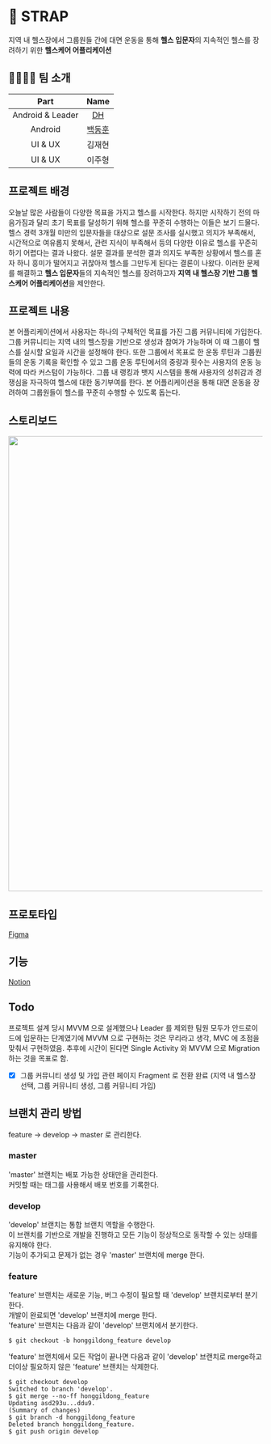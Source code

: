 
# 💪 STRAP 

지역 내 헬스장에서 그룹원들 간에 대면 운동을 통해 **헬스 입문자**의 지속적인 헬스를 장려하기 위한 **헬스케어 어플리케이션**

## 👩‍👩‍👧‍👦 팀 소개

|Part|Name|
|:-:|:-:|
|Android & Leader|[DH](https://github.com/k906506)|
|Android|[백동훈](https://github.com/raceStarter)|
|UI & UX|김재현|
|UI & UX|이주형|

## 프로젝트 배경

오늘날 많은 사람들이 다양한 목표을 가지고 헬스를 시작한다. 하지만 시작하기 전의 마음가짐과 달리 초기 목표를 달성하기 위해 헬스를 꾸준히 수행하는 이들은 보기 드물다. 헬스 경력 3개월 미만의 입문자들을 대상으로 설문 조사를 실시했고 의지가 부족해서, 시간적으로 여유롭지 못해서, 관련 지식이 부족해서 등의 다양한 이유로 헬스를 꾸준히 하기 어렵다는 결과 나왔다. 설문 결과를 분석한 결과 의지도 부족한 상황에서 헬스를 혼자 하니 흥미가 떨어지고 귀찮아져 헬스를 그만두게 된다는 결론이 나왔다. 이러한 문제를 해결하고 **헬스 입문자**들의 지속적인 헬스를 장려하고자 **지역 내 헬스장 기반 그룹 헬스케어 어플리케이션**을 제안한다.

## 프로젝트 내용

본 어플리케이션에서 사용자는 하나의 구체적인 목표를 가진 그룹 커뮤니티에 가입한다. 그룹 커뮤니티는 지역 내의 헬스장을 기반으로 생성과 참여가 가능하며 이 때 그룹이 헬스를 실시할 요일과 시간을 설정해야 한다. 또한 그룹에서 목표로 한 운동 루틴과 그룹원들의 운동 기록을 확인할 수 있고 그룹 운동 루틴에서의 중량과 횟수는 사용자의 운동 능력에 따라 커스텀이 가능하다. 그룹 내 랭킹과 뱃지 시스템을 통해 사용자의 성취감과 경쟁심을 자극하여 헬스에 대한 동기부여를 한다. 본 어플리케이션을 통해 대면 운동을 장려하여 그룹원들이 헬스를 꾸준히 수행할 수 있도록 돕는다.

## 스토리보드


<div align="center">
<image src="https://cdn.discordapp.com/attachments/951723769087541271/960187176178565140/2e0faf9d2a30d706.jpeg" height="900" width="800"/>
</div>

## 프로토타입

[Figma](https://www.figma.com/file/b9UqOfKz3meDP9q1bB0YON/Untitled?node-id=0%3A1)

## 기능

[Notion](https://even-hardboard-7c6.notion.site/bf402c20ef1d40ac9d140640db39ecbe?v=69e09ed806fe49689ee1ea46f7d0a943)

## Todo

프로젝트 설계 당시 MVVM 으로 설계했으나 Leader 를 제외한 팀원 모두가 안드로이드에 입문하는 단계였기에 MVVM 으로 구현하는 것은 무리라고 생각, MVC 에 초점을 맞춰서 구현하였음. 추후에 시간이 된다면 Single Activity 와 MVVM 으로 Migration 하는 것을 목표로 함.

 - [x] 그룹 커뮤니티 생성 및 가입 관련 페이지 Fragment 로 전환 완료
       (지역 내 헬스장 선택, 그룹 커뮤니티 생성, 그룹 커뮤니티 가입)

## 브랜치 관리 방법
feature -> develop -> master 로 관리한다.

### master
'master' 브랜치는 배포 가능한 상태만을 관리한다.  
커밋할 때는 태그를 사용해서 배포 번호를 기록한다.

### develop
'develop' 브랜치는 통합 브랜치 역할을 수행한다.  
이 브랜치를 기반으로 개발을 진행하고 모든 기능이 정상적으로 동작할 수 있는 상태를 유지해야 한다.  
기능이 추가되고 문제가 없는 경우 'master' 브랜치에 merge 한다.

### feature
'feature' 브랜치는 새로운 기능, 버그 수정이 필요할 때 'develop' 브랜치로부터 분기한다.  
개발이 완료되면 'develop' 브랜치에 merge 한다.  
'feature' 브랜치는 다음과 같이 'develop' 브랜치에서 분기한다.

```
$ git checkout -b honggildong_feature develop
```

'feature' 브랜치에서 모든 작업이 끝나면 다음과 같이 'develop' 브랜치로 merge하고 더이상 필요하지 않은 'feature' 브랜치는 삭제한다.

```
$ git checkout develop
Switched to branch 'develop'.
$ git merge --no-ff honggildong_feature
Updating asd293u...ddu9.
(Summary of changes)
$ git branch -d honggildong_feature
Deleted branch honggildong_feature.
$ git push origin develop
```
